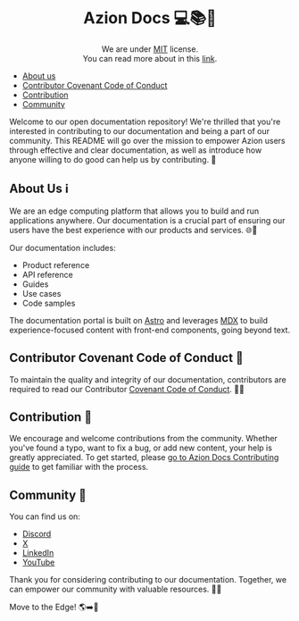 
<h1 align="center">
  Azion Docs 💻📚🧡
</h1>
<p align="center">
    We are under <a href="./LICENSE" title="MIT">MIT</a> license.
    <br>
    You can read more about in this <a href="./LICENSE" title="MIT License link">link</a>.
</p>

- [About us](#about-us)
- [Contributor Covenant Code of Conduct](#contributor-covenant-code-of-conduct)
- [Contribution](#contribution)
- [Community](#community)

Welcome to our open documentation repository! We're thrilled that you're interested in contributing to our documentation and being a part of our community. This README will go over the mission to empower Azion users through effective and clear documentation, as well as introduce how anyone willing to do good can help us by contributing. 📖

## About Us ℹ️

We are an edge computing platform that allows you to build and run applications anywhere. Our documentation is a crucial part of ensuring our users have the best experience with our products and services. 🌐🚀

Our documentation includes:

- Product reference
- API reference
- Guides
- Use cases
- Code samples

The documentation portal is built on [Astro](https://docs.astro.build/en/getting-started/) and leverages [MDX](https://mdxjs.com/docs/what-is-mdx/) to build experience-focused content with front-end components, going beyond text.

## Contributor Covenant Code of Conduct 📜

To maintain the quality and integrity of our documentation, contributors are required to read our Contributor [Covenant Code of Conduct](https://github.com/aziontech/docs/blob/main/CODE_OF_CONDUCT.md). 📝🤝

## Contribution 🤝

We encourage and welcome contributions from the community. Whether you've found a typo, want to fix a bug, or add new content, your help is greatly appreciated. To get started, please [go to Azion Docs Contributing guide](https://github.com/aziontech/docs/blob/community-guidelines/.github/CONTRIBUTING.md) to get familiar with the process.

## Community 💬 

You can find us on:

- [Discord](https://discord.com/invite/Yp9N7RMVZy)
- [X](https://twitter.com/aziontech) 
- [LinkedIn](https://www.linkedin.com/company/aziontech)
- [YouTube](https://www.youtube.com/aziontech)

Thank you for considering contributing to our documentation. Together, we can empower our community with valuable resources. 🧡🙏

Move to the Edge! 🌎➡️🧡
